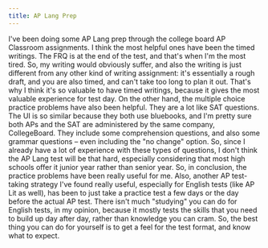 ```yaml
---
title: AP Lang Prep
---
```

I've been doing some AP Lang prep through the college board AP Classroom assignments. I think the most helpful ones have been the timed writings. The FRQ is at the end of the test, and that's when I'm the most tired. So, my writing would obviously suffer, and also the writing is just different from any other kind of writing assignment: it's essentially a rough draft, and you are also timed, and can't take too long to plan it out. That's why I think it's so valuable to have timed writings, because it gives the most valuable experience for test day.
On the other hand, the multiple choice practice problems have also been helpful. They are a lot like SAT questions. The UI is so similar because they both use bluebooks, and I'm pretty sure both APs and the SAT are administered by the same company, CollegeBoard. They include some comprehension questions, and also some grammar questions – even including the "no change" option. So, since I already have a lot of experience with these types of questions, I don't think the AP Lang test will be that hard, especially considering that most high schools offer it junior year rather than senior year.
So, in conclusion, the practice problems have been really useful for me. Also, another AP test-taking strategy I've found really useful, especially for English tests (like AP Lit as well), has been to just take a practice test a few days or the day before the actual AP test. There isn't much "studying" you can do for English tests, in my opinion, because it mostly tests the skills that you need to build up day after day, rather than knowledge you can cram. So, the best thing you can do for yourself is to get a feel for the test format, and know what to expect.
